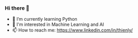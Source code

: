### Hi there 👋

- 🌱 I’m currently learning Python
- 👀 I'm interested in Machine Learning and AI
- 📫 How to reach me: <https://www.linkedin.com/in/thienly/>

<!--
**xiunhoxiu/xiunhoxiu** is a ✨ _special_ ✨ repository because its `README.md` (this file) appears on your GitHub profile.

Here are some ideas to get you started:

- 🔭 I’m currently working on ...
- 👯 I’m looking to collaborate on ...
- 🤔 I’m looking for help with ...
- 💬 Ask me about ...

- 😄 Pronouns: ...
- ⚡ Fun fact: ...
-->
